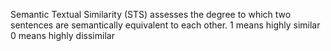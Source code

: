 Semantic Textual Similarity (STS) assesses the degree to which two sentences
 are semantically equivalent to each other.
 1 means highly similar
 0 means highly dissimilar